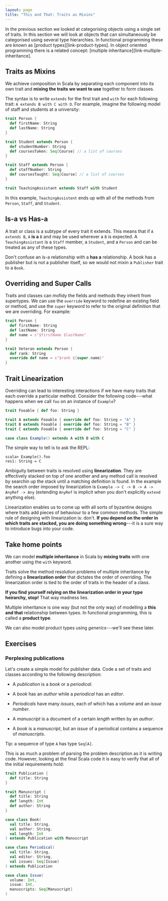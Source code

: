 ```yaml
---
layout: page
title: "This and That: Traits as Mixins"
---
```


In the previous section we looked at categorising objects using a single set of traits. In this section we will look at objects that can simultaneously be categorised using several type hierarchies. In functional programming these are known as [product types][link-product-types]. In object oriented programming there is a related concept: [multiple inheritance][link-multiple-inheritance].

## Traits as Mixins

We achieve composition in Scala by separating each component into its own trait and **mixing the traits we want to use** together to form classes.

The syntax is to write `extends` for the first trait and `with` for each following trait: `A extends B with C with D`. For example, imagine the following model of staff and students at a university:




```scala
trait Person {
  def firstName: String
  def lastName: String
}

trait Student extends Person {
  def studentNumber: String
  def coursesTaken: Seq[Course] // a list of courses
}

trait Staff extends Person {
  def staffNumber: String
  def coursesTaught: Seq[Course] // a list of courses
}

trait TeachingAssistant extends Staff with Student
```

In this example, `TeachingAssistent` ends up with all of the methods from `Person`, `Staff`, and `Student`.

## Is-a vs Has-a

A trait or class is a subtype of every trait it extends. This means that if `A extends B`, `A` **is a** `B` and may be used wherever a `B` is expected. A `TeachingAssistant` is a `Staff` member, a `Student`, and a `Person` and can be treated as any of these types.

Don't confuse an is-a relationship with a **has a** relationship. A book has a publisher but is not a publisher itself, so we would not mixin a `Publisher` trait to a `Book`.

## Overriding and Super Calls

Traits and classes can mofidy the fields and methods they inherit from supertypes. We can use the `override` keyword to redefine an existing field or method, and use the `super` keyword to refer to the original definition that we are overriding. For example:

```scala
trait Person {
  def firstName: String
  def lastName: String
  def name = s"$firstName $lastName"
}

trait Veteran extends Person {
  def rank: String
  override def name = s"$rank ${super.name}"
}
```

## Trait Linearization

Overriding can lead to interesting interactions if we have many traits that each override a particular method. Consider the following code---what happens when we call `foo` on an instance of `Example`?

```scala
trait Fooable { def foo: String }

trait A extends Fooable { override def foo: String = "A" }
trait B extends Fooable { override def foo: String = "B" }
trait C extends Fooable { override def foo: String = "C" }

case class Example() extends A with B with C
```

The simple way to tell is to ask the REPL:

```
scala> Example().foo
res1: String = C
```

Ambiguity between traits is resolved using **linearization**. They are effectively stacked on top of one another and any method call is resolved by searchin up the stack until a matching definition is found. In the example the search order imposed by linearization is `Example -> C -> B -> A -> AnyRef -> Any` (extending `AnyRef` is implicit when you don't explicitly `extend` anything else).

Linearization enables us to come up with all sorts of byzantine designs where traits add pieces of behaviour to a few common methods. The simple rule of designing with linearization is: don't. **If you depend on the order in which traits are stacked, you are doing something wrong**---it is a sure way to introduce bugs into your code.

## Take home points

We can model **multiple inheritance** in Scala by **mixing traits** with one another using the `with` keyword.

Traits solve the method resolution problems of multiple inheritance by defining a **linearization order** that dictates the order of overriding. The linearization order is tied to the order of traits in the header of a class.

**If you find yourself relying on the linearization order in your type heirarchy, stop!** That way madness lies.

Multiple inheritance is one way (but not the only way) of modelling a **this and that** relationship between types. In functional programming, this is called a **product type**.

We can also model product types using *generics*---we'll see these later.

## Exercises

### Perplexing publications

Let's create a simple model for publisher data. Code a set of traits and classes according to the following description:

  - A *publication* is a *book* or a *periodical*.

  - A *book* has an *author* while a *periodical* has an *editor*.

  - *Periodicals* have many *issues*, each of which has  a *volume* and an *issue number*.

  - A *manuscript* is a document of a certain *length* written by an *author*.

  - A *book* is a *manuscript*, but an *issue* of a periodical contains a sequence of *manuscripts*.

Tip: a sequence of type `A` has type `Seq[A]`.

<div class="solution">
This is as much a problem of parsing the problem description as it is writing code. However, looking at the final Scala code it is easy to verify that all of the initial requirements hold:




```scala
trait Publication {
  def title: String
}

trait Manuscript {
  def title: String
  def length: Int
  def author: String
}

case class Book(
  val title: String,
  val author: String,
  val length: Int
) extends Publication with Manuscript

case class Periodical(
  val title: String,
  val editor: String,
  val issues: Seq[Issue]
) extends Publication

case class Issue(
  volume: Int,
  issue: Int,
  manuscripts: Seq[Manuscript]
)
```
</div>
